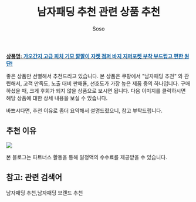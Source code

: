 ﻿---
layout: post
title:  "남자패딩 추천 관련 상품 추천"
author: Soso
categories: [ 패션의류 ]
tags: [남자패딩 추천,남자패딩 브랜드 추천]
image: https://ads-partners.coupang.com/image1/GEzi3TA5ZmjT0oAZGDUypBVJj1_IlaS5i7MjS7jlCTEVudfTmp3sTcX43QiyWeCnelUpLTcBKP0bC1bLDV6DtHrPFTERCDdsg4Ai7bValM6GEqm_4fcWS10tCCPi-HnqnrNGwxfQ3yDRucmg-HZ63qWCcxZsSSd6PIWp4PdQi7v4hMhFRmsrXMU-rWitTdACImbqrKzklCEYbzLAzu7DVLJm4S6So0XMI-xog3kwE6iOdPXzMLaoBuaDHKm1srnoQeDxFgFXhhRYOL91ikmjQfJWjHSngY8OfRFNtciDud5nBVNwtrI= 
description: "쿠팡에서 남자패딩 추천 관련 상품으로 가장 고객 선호도가 높은 제품 중 하나입니다."
---

<a href="https://link.coupang.com/re/AFFSDP?lptag=AF5673682&pageKey=7638543813&itemId=20289502807&vendorItemId=87372028565&traceid=V0-153-4a61298df295b02f&clickBeacon=ZlU1zgEwvTmGL9xLAWWK7TS5UwZwUNHfVXAIn%2ByBFtzzWzPDMcFC3o3wIO%2FPM62OMUDBAtG1JF54cutIw%2FB19LM7m5c0%2Bc752ZASwQpP%2BUrxZ%2FuUFUD82YepxPbzqikVOaaChJyxnKzhvTHpto19hiINejB%2F%2BUGsFDatehiiANJNujabAJ3nS%2BUIVgSsfd0RsyE%2BduMdCzCklkdNEqrP3FE8gv0rGK224IHyz4A7g2szKtPa5fWwhfshJak4e61AJZQEfDtR8waV2R%2BYo9m3TIVgZiK8Ce593%2FQlLPX5%2FybixpK6vJ%2F1mv1YNDFiXP0LqtXnZWe3GqBpj1NXoMW0gHOm3Frz2ZRXASB%2FuHAjYrEqZR6AGMqxx7eaMc3EHPg%2FjzepMpw7DInyVMrzldCDshXQrDBGE2AZ73q6q6AgL4X%2F75YGFiI0v%2BNQiMjvBxzjN73u4%2FPrNI2ZdYK1hx7vK7qg5%2BtbCSbylBm2ONEDYiQQbABYBquze4cSCDXPsKT8PEN4rdezA44%2BYax1trT%2F4gImm5qr%2BGmORxkCFgff1LAl1gitVElvxISmrHkx9asNuGPMK1u0cDQm1TOUKoBew5R6h88LoBXjM%2FCNiu%2FfLfzLJTfO95QjOibMGNGubYorrNg2lTsgMsoqiIHDYA%2Flrp11Hs%2BSRcOmDFri1O7Fs0fVXpHXFsEcry5xdcvOXlvVvYa6ygj0Scy1iZyhUHNKhQw%2FHuEWlkgkMrzf4kmCuLfa%2FXOJOmpRw80oGeU52XRngjBhOy4yQeAiEdOfoREN0Kpia1vE3u%2BNwOlL6gFfYoyPPcwq2ZJfXo0pEa0BAyNLUuiVo%2BpnyW1f2EET6zOFRa3NuKEyaCRPwX6ezBnUwFdAc5J0KwE962F9T8VBj7M6&requestid=20231116175655897213241398&token=31850C%7CMIXED"><b>상품명: <font color='#01579B'>가오간지 고급 피치 기모 깔깔이 자켓 점퍼 바지 지퍼포켓 부착 부드럽고 편한 원단!</font></b></a>

좋은 상품만 선별해서 추천드리고 있습니다.
본 상품은 쿠팡에서 "남자패딩 추천" 와 관련해서, 고객 만족도, 노출 대비 판매율, 선호도가 가장 높은 제품 중의 하나입니다.
구매하셨을 때, 크게 후회가 되지 않을 상품으로 보시면 됩니다. 
다음 이미지를 클릭하시면 해당 상품에 대한 상세 내용을 보실 수 있습니다.

바쁘시다면, 추천 이유로 좀더 요약해서 설명드렸으니, 참고 부탁드립니다.

## 추천 이유 

<a href="https://link.coupang.com/re/AFFSDP?lptag=AF5673682&pageKey=7638543813&itemId=20289502807&vendorItemId=87372028565&traceid=V0-153-4a61298df295b02f&clickBeacon=ZlU1zgEwvTmGL9xLAWWK7TS5UwZwUNHfVXAIn%2ByBFtzzWzPDMcFC3o3wIO%2FPM62OMUDBAtG1JF54cutIw%2FB19LM7m5c0%2Bc752ZASwQpP%2BUrxZ%2FuUFUD82YepxPbzqikVOaaChJyxnKzhvTHpto19hiINejB%2F%2BUGsFDatehiiANJNujabAJ3nS%2BUIVgSsfd0RsyE%2BduMdCzCklkdNEqrP3FE8gv0rGK224IHyz4A7g2szKtPa5fWwhfshJak4e61AJZQEfDtR8waV2R%2BYo9m3TIVgZiK8Ce593%2FQlLPX5%2FybixpK6vJ%2F1mv1YNDFiXP0LqtXnZWe3GqBpj1NXoMW0gHOm3Frz2ZRXASB%2FuHAjYrEqZR6AGMqxx7eaMc3EHPg%2FjzepMpw7DInyVMrzldCDshXQrDBGE2AZ73q6q6AgL4X%2F75YGFiI0v%2BNQiMjvBxzjN73u4%2FPrNI2ZdYK1hx7vK7qg5%2BtbCSbylBm2ONEDYiQQbABYBquze4cSCDXPsKT8PEN4rdezA44%2BYax1trT%2F4gImm5qr%2BGmORxkCFgff1LAl1gitVElvxISmrHkx9asNuGPMK1u0cDQm1TOUKoBew5R6h88LoBXjM%2FCNiu%2FfLfzLJTfO95QjOibMGNGubYorrNg2lTsgMsoqiIHDYA%2Flrp11Hs%2BSRcOmDFri1O7Fs0fVXpHXFsEcry5xdcvOXlvVvYa6ygj0Scy1iZyhUHNKhQw%2FHuEWlkgkMrzf4kmCuLfa%2FXOJOmpRw80oGeU52XRngjBhOy4yQeAiEdOfoREN0Kpia1vE3u%2BNwOlL6gFfYoyPPcwq2ZJfXo0pEa0BAyNLUuiVo%2BpnyW1f2EET6zOFRa3NuKEyaCRPwX6ezBnUwFdAc5J0KwE962F9T8VBj7M6&requestid=20231116175655897213241398&token=31850C%7CMIXED"><img src="https://thumbnail10.coupangcdn.com/thumbnails/remote/q89/image/vendor_inventory/56d7/c5da4f1e648ea28a7b4c8451e8005b58ec9aa60ee8c722c1ab0ea7e48529.jpg"></a> 

본 블로그는 파트너스 활동을 통해 일정액의 수수료를 제공받을 수 있습니다.

## 참고: 관련 검색어    
남자패딩 추천,남자패딩 브랜드 추천